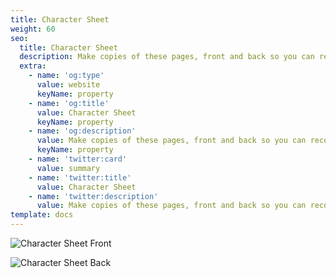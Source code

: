 ```yaml
---
title: Character Sheet
weight: 60
seo:
  title: Character Sheet
  description: Make copies of these pages, front and back so you can record the details of your Character as you create it. 
  extra:
    - name: 'og:type'
      value: website
      keyName: property
    - name: 'og:title'
      value: Character Sheet
      keyName: property
    - name: 'og:description'
      value: Make copies of these pages, front and back so you can record the details of your Character as you create it. 
      keyName: property
    - name: 'twitter:card'
      value: summary
    - name: 'twitter:title'
      value: Character Sheet
    - name: 'twitter:description'
      value: Make copies of these pages, front and back so you can record the details of your Character as you create it. 
template: docs
---
```


![Character Sheet Front](/images/CharacterSheetFront.jpg)

![Character Sheet Back](/images/CharacterSheetBack.jpg)
